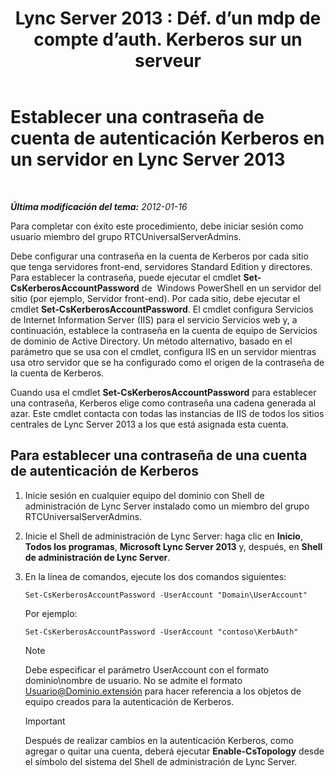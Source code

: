 ﻿---
title: "Lync Server 2013 : Déf. d’un mdp de compte d’auth. Kerberos sur un serveur"
TOCTitle: Establecer una contraseña de cuenta de autenticación Kerberos en un servidor
ms:assetid: 902d3292-678d-4512-9248-586053cb638b
ms:mtpsurl: https://technet.microsoft.com/es-es/library/Gg398734(v=OCS.15)
ms:contentKeyID: 48276005
ms.date: 01/07/2017
mtps_version: v=OCS.15
ms.translationtype: HT
---

# Establecer una contraseña de cuenta de autenticación Kerberos en un servidor en Lync Server 2013

 

_**Última modificación del tema:** 2012-01-16_

Para completar con éxito este procedimiento, debe iniciar sesión como usuario miembro del grupo RTCUniversalServerAdmins.

Debe configurar una contraseña en la cuenta de Kerberos por cada sitio que tenga servidores front-end, servidores Standard Edition y directores. Para establecer la contraseña, puede ejecutar el cmdlet **Set-CsKerberosAccountPassword** de  Windows PowerShell en un servidor del sitio (por ejemplo, Servidor front-end). Por cada sitio, debe ejecutar el cmdlet **Set-CsKerberosAccountPassword**. El cmdlet configura Servicios de Internet Information Server (IIS) para el servicio Servicios web y, a continuación, establece la contraseña en la cuenta de equipo de Servicios de dominio de Active Directory. Un método alternativo, basado en el parámetro que se usa con el cmdlet, configura IIS en un servidor mientras usa otro servidor que se ha configurado como el origen de la contraseña de la cuenta de Kerberos.

Cuando usa el cmdlet **Set-CsKerberosAccountPassword** para establecer una contraseña, Kerberos elige como contraseña una cadena generada al azar. Este cmdlet contacta con todas las instancias de IIS de todos los sitios centrales de Lync Server 2013 a los que está asignada esta cuenta.

## Para establecer una contraseña de una cuenta de autenticación de Kerberos

1.  Inicie sesión en cualquier equipo del dominio con Shell de administración de Lync Server instalado como un miembro del grupo RTCUniversalServerAdmins.

2.  Inicie el Shell de administración de Lync Server: haga clic en **Inicio**, **Todos los programas**, **Microsoft Lync Server 2013** y, después, en **Shell de administración de Lync Server**.

3.  En la línea de comandos, ejecute los dos comandos siguientes:
    
        Set-CsKerberosAccountPassword -UserAccount "Domain\UserAccount"
    
    Por ejemplo:
    
        Set-CsKerberosAccountPassword -UserAccount "contoso\KerbAuth"
    

    > [!NOTE]
    > Debe especificar el parámetro UserAccount con el formato dominio\nombre de usuario. No se admite el formato Usuario@Dominio.extensión para hacer referencia a los objetos de equipo creados para la autenticación de Kerberos.

    
    > [!IMPORTANT]  
    > Después de realizar cambios en la autenticación Kerberos, como agregar o quitar una cuenta, deberá ejecutar <strong>Enable-CsTopology</strong> desde el símbolo del sistema del Shell de administración de Lync Server.
    

